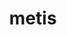 ---
title: "metis"
layout: cache
categories: [package, develop]
meta: {"compilers": ["cce@=18.0.0", "gcc@=10.3.0", "gcc@=11.1.0", "gcc@=11.4.0", "gcc@=13.2.0", "gcc@=7.3.1", "gcc@=7.5.0", "gcc@=9.4.0", "oneapi@=2024.1.0", "oneapi@=2024.2.1"], "num_specs": 111, "num_specs_by_stack": {"aws-isc": 1, "aws-isc-aarch64": 1, "aws-pcluster-x86_64_v4": 8, "data-vis-sdk": 8, "e4s": 13, "e4s-cray-rhel": 8, "e4s-cray-sles": 4, "e4s-neoverse-v2": 9, "e4s-neoverse_v1": 4, "e4s-oneapi": 9, "e4s-power": 2, "e4s-rocm-external": 4, "ml-linux-x86_64-rocm": 5, "radiuss": 8, "radiuss-aws": 8, "radiuss-aws-aarch64": 8, "root": 111, "tutorial": 3}, "oss": ["amzn2", "rhel8", "sle_hpc15", "ubuntu18.04", "ubuntu20.04", "ubuntu22.04", "ubuntu24.04"], "platforms": ["linux"], "stacks": ["aws-isc", "aws-isc-aarch64", "aws-pcluster-x86_64_v4", "data-vis-sdk", "e4s", "e4s-cray-rhel", "e4s-cray-sles", "e4s-neoverse-v2", "e4s-neoverse_v1", "e4s-oneapi", "e4s-power", "e4s-rocm-external", "ml-linux-x86_64-rocm", "radiuss", "radiuss-aws", "radiuss-aws-aarch64", "root", "tutorial"], "targets": ["aarch64", "neoverse_v1", "neoverse_v2", "ppc64le", "x86_64_v3", "x86_64_v4"], "versions": ["5.1.0"]}
spec_details: [{"compiler": "oneapi@=2024.2.1", "hash": "264z3alrixlujvk4gyyjonuvbglalnja", "os": "ubuntu22.04", "platform": "linux", "size": "-", "stacks": ["e4s-oneapi", "root"], "target": "x86_64_v3", "variants": ["build_system=cmake", "build_type=Release", "~gdb", "generator=make", "~int64", "~ipo", "~no_warning", "patches=4991da9,93a7903", "~real64", "+shared"], "versions": ["5.1.0"]}, {"compiler": "gcc@=11.4.0", "hash": "26s7ukangehl2qvbo5zd6gv5tmjddzrw", "os": "ubuntu22.04", "platform": "linux", "size": "-", "stacks": ["e4s-neoverse-v2", "root"], "target": "neoverse_v2", "variants": ["build_system=cmake", "build_type=Release", "~gdb", "generator=make", "~int64", "~ipo", "~no_warning", "patches=4991da9,93a7903,b1225da", "~real64", "+shared"], "versions": ["5.1.0"]}, {"compiler": "gcc@=7.3.1", "hash": "2vl56s5qlczssa3f522lup3p2p5f6tww", "os": "amzn2", "platform": "linux", "size": "-", "stacks": ["radiuss-aws-aarch64", "root"], "target": "aarch64", "variants": ["build_system=cmake", "build_type=Release", "~gdb", "generator=make", "~int64", "~ipo", "~no_warning", "patches=4991da9,93a7903,b1225da", "~real64", "+shared"], "versions": ["5.1.0"]}, {"compiler": "cce@=18.0.0", "hash": "3bj2zvucyxhmxxlynezmm5qgnw5bzyu3", "os": "rhel8", "platform": "linux", "size": "-", "stacks": ["root"], "target": "x86_64_v3", "variants": ["build_system=cmake", "build_type=Release", "~gdb", "generator=make", "~int64", "~ipo", "~no_warning", "patches=4991da9,93a7903", "~real64", "+shared"], "versions": ["5.1.0"]}, {"compiler": "gcc@=7.3.1", "hash": "3deftoy7boperfnxs22psqghqzojwo3l", "os": "amzn2", "platform": "linux", "size": "-", "stacks": ["radiuss-aws", "root"], "target": "x86_64_v3", "variants": ["build_system=cmake", "build_type=Release", "~gdb", "generator=make", "~int64", "~ipo", "~no_warning", "patches=4991da9,93a7903,b1225da", "~real64", "+shared"], "versions": ["5.1.0"]}, {"compiler": "gcc@=7.3.1", "hash": "3ivg2u2mazpse4ujjwyj2pbbes5mqehk", "os": "amzn2", "platform": "linux", "size": "-", "stacks": ["root"], "target": "aarch64", "variants": ["build_system=cmake", "build_type=Release", "~gdb", "generator=make", "~int64", "~ipo", "~no_warning", "patches=4991da9,93a7903,b1225da", "~real64", "+shared"], "versions": ["5.1.0"]}, {"compiler": "gcc@=11.4.0", "hash": "3jphjfe62yxb5hztxjydbkheqm6k75m2", "os": "ubuntu22.04", "platform": "linux", "size": "-", "stacks": ["e4s", "e4s-rocm-external", "root"], "target": "x86_64_v3", "variants": ["build_system=cmake", "build_type=Release", "~gdb", "generator=make", "~int64", "~ipo", "~no_warning", "patches=4991da9,93a7903,b1225da", "~real64", "+shared"], "versions": ["5.1.0"]}, {"compiler": "gcc@=7.3.1", "hash": "474mo2wla4wvw7hnymcizwwt5axoov5f", "os": "amzn2", "platform": "linux", "size": "-", "stacks": ["root"], "target": "x86_64_v3", "variants": ["build_system=cmake", "build_type=Release", "~gdb", "generator=make", "~int64", "~ipo", "~no_warning", "patches=4991da9,93a7903,b1225da", "~real64", "+shared"], "versions": ["5.1.0"]}, {"compiler": "gcc@=11.4.0", "hash": "4ayu3cmheiya5vlzdw5tptmzrlt7zhk7", "os": "ubuntu22.04", "platform": "linux", "size": "-", "stacks": ["e4s", "root"], "target": "x86_64_v3", "variants": ["build_system=cmake", "build_type=Release", "~gdb", "generator=make", "~int64", "~ipo", "~no_warning", "patches=4991da9,93a7903,b1225da", "~real64", "+shared"], "versions": ["5.1.0"]}, {"compiler": "gcc@=11.1.0", "hash": "53xugb4nzh7clbn5jkwjwdyuhbyiq6qw", "os": "ubuntu20.04", "platform": "linux", "size": "-", "stacks": ["data-vis-sdk", "root"], "target": "x86_64_v3", "variants": ["build_system=cmake", "build_type=Release", "~gdb", "generator=make", "~int64", "~ipo", "~no_warning", "patches=4991da9,93a7903,b1225da", "~real64", "+shared"], "versions": ["5.1.0"]}, {"compiler": "gcc@=7.3.1", "hash": "5xjr6nu6gcscz7jsoiv7jgtgzjvtllgx", "os": "amzn2", "platform": "linux", "size": "-", "stacks": ["radiuss-aws-aarch64", "root"], "target": "aarch64", "variants": ["build_system=cmake", "build_type=Release", "~gdb", "generator=make", "~int64", "~ipo", "~no_warning", "patches=4991da9,93a7903,b1225da", "~real64", "+shared"], "versions": ["5.1.0"]}, {"compiler": "gcc@=11.4.0", "hash": "65zttjfsvddlujg4fm2sieekf6bugyb6", "os": "ubuntu22.04", "platform": "linux", "size": "-", "stacks": ["root"], "target": "neoverse_v2", "variants": ["build_system=cmake", "build_type=Release", "~gdb", "generator=make", "~int64", "~ipo", "~no_warning", "patches=4991da9,93a7903,b1225da", "~real64", "+shared"], "versions": ["5.1.0"]}, {"compiler": "gcc@=11.4.0", "hash": "6bw4x4b3cwneil7r2yteoq4lodsulwr3", "os": "ubuntu22.04", "platform": "linux", "size": "-", "stacks": ["e4s-neoverse_v1", "root"], "target": "neoverse_v1", "variants": ["build_system=cmake", "build_type=Release", "~gdb", "generator=make", "~int64", "~ipo", "~no_warning", "patches=4991da9,93a7903,b1225da", "~real64", "+shared"], "versions": ["5.1.0"]}, {"compiler": "gcc@=9.4.0", "hash": "6ccsyin2grjn7pgj6hhspy4vceqrzvk3", "os": "ubuntu20.04", "platform": "linux", "size": "-", "stacks": ["e4s-power", "root"], "target": "ppc64le", "variants": ["build_system=cmake", "build_type=Release", "~gdb", "generator=make", "~int64", "~ipo", "~no_warning", "patches=4991da9,93a7903,b1225da", "~real64", "+shared"], "versions": ["5.1.0"]}, {"compiler": "gcc@=11.4.0", "hash": "6hw3niibwtlnynf77bdojld4k5hpxx4i", "os": "ubuntu22.04", "platform": "linux", "size": "-", "stacks": ["e4s-neoverse-v2", "root"], "target": "neoverse_v2", "variants": ["build_system=cmake", "build_type=Release", "~gdb", "generator=make", "~int64", "~ipo", "~no_warning", "patches=4991da9,93a7903,b1225da", "~real64", "+shared"], "versions": ["5.1.0"]}, {"compiler": "oneapi@=2024.1.0", "hash": "6wnjoliysgxgtqqxfh7e4csfyewqe6if", "os": "amzn2", "platform": "linux", "size": "-", "stacks": ["aws-pcluster-x86_64_v4", "root"], "target": "x86_64_v3", "variants": ["build_system=cmake", "build_type=Release", "~gdb", "generator=make", "~int64", "~ipo", "~no_warning", "patches=4991da9,93a7903", "~real64", "+shared"], "versions": ["5.1.0"]}, {"compiler": "gcc@=7.5.0", "hash": "7frrtjz2wvstbadvci7ewv2g7qyy2gk3", "os": "ubuntu18.04", "platform": "linux", "size": "-", "stacks": ["radiuss", "root"], "target": "x86_64_v3", "variants": ["build_system=cmake", "build_type=Release", "~gdb", "generator=make", "~int64", "~ipo", "~no_warning", "patches=4991da9,93a7903,b1225da", "~real64", "+shared"], "versions": ["5.1.0"]}, {"compiler": "gcc@=11.4.0", "hash": "7jag56aeezo3t3rzo4rzrwknio4ekygu", "os": "ubuntu22.04", "platform": "linux", "size": "-", "stacks": ["root", "tutorial"], "target": "x86_64_v3", "variants": ["build_system=cmake", "build_type=Release", "~gdb", "generator=make", "~int64", "~ipo", "~no_warning", "patches=4991da9,93a7903,b1225da", "~real64", "+shared"], "versions": ["5.1.0"]}, {"compiler": "gcc@=11.4.0", "hash": "7ntyah44r4hwbgbhb5jyqnvxczvuu27p", "os": "ubuntu22.04", "platform": "linux", "size": "-", "stacks": ["e4s", "root"], "target": "x86_64_v3", "variants": ["build_system=cmake", "build_type=Release", "~gdb", "generator=make", "~int64", "~ipo", "~no_warning", "patches=4991da9,93a7903,b1225da", "~real64", "+shared"], "versions": ["5.1.0"]}, {"compiler": "gcc@=7.3.1", "hash": "7o3btcsbiq7dn3bd2yipj4vw5om3qdx2", "os": "amzn2", "platform": "linux", "size": "-", "stacks": ["radiuss-aws", "root"], "target": "x86_64_v3", "variants": ["build_system=cmake", "build_type=Release", "~gdb", "generator=make", "~int64", "~ipo", "~no_warning", "patches=4991da9,93a7903,b1225da", "~real64", "+shared"], "versions": ["5.1.0"]}, {"compiler": "gcc@=13.2.0", "hash": "7r3i6sgtmh7xvqlykmpu6swo4yyuufle", "os": "ubuntu24.04", "platform": "linux", "size": "-", "stacks": ["ml-linux-x86_64-rocm", "root"], "target": "x86_64_v3", "variants": ["build_system=cmake", "build_type=Release", "~gdb", "generator=make", "~int64", "~ipo", "~no_warning", "patches=4991da9,93a7903,b1225da", "~real64", "+shared"], "versions": ["5.1.0"]}, {"compiler": "oneapi@=2024.2.1", "hash": "a44vcp74lzspmohy3cbepjsjuhnzrcku", "os": "ubuntu22.04", "platform": "linux", "size": "-", "stacks": ["e4s-oneapi", "root"], "target": "x86_64_v3", "variants": ["build_system=cmake", "build_type=Release", "~gdb", "generator=make", "~int64", "~ipo", "~no_warning", "patches=4991da9,93a7903", "~real64", "+shared"], "versions": ["5.1.0"]}, {"compiler": "gcc@=11.1.0", "hash": "abqwj6lgxizx4oxhfrgwo37m2iuqgjfg", "os": "ubuntu20.04", "platform": "linux", "size": "-", "stacks": ["data-vis-sdk", "root"], "target": "x86_64_v3", "variants": ["build_system=cmake", "build_type=Release", "~gdb", "generator=make", "~int64", "~ipo", "~no_warning", "patches=4991da9,93a7903,b1225da", "~real64", "+shared"], "versions": ["5.1.0"]}, {"compiler": "gcc@=11.4.0", "hash": "ach6fzavm4hmwa2qrny3lwqz6uly26kp", "os": "ubuntu22.04", "platform": "linux", "size": "-", "stacks": ["e4s-neoverse-v2", "root"], "target": "neoverse_v2", "variants": ["build_system=cmake", "build_type=Release", "~gdb", "generator=make", "~int64", "~ipo", "~no_warning", "patches=4991da9,93a7903,b1225da", "~real64", "+shared"], "versions": ["5.1.0"]}, {"compiler": "cce@=18.0.0", "hash": "b5fynsul4v7h6rrngfabcuqhx4lvdynx", "os": "rhel8", "platform": "linux", "size": "-", "stacks": ["root"], "target": "x86_64_v3", "variants": ["build_system=cmake", "build_type=Release", "~gdb", "generator=make", "~int64", "~ipo", "~no_warning", "patches=4991da9,93a7903", "~real64", "+shared"], "versions": ["5.1.0"]}, {"compiler": "gcc@=7.5.0", "hash": "bjsvue7ltgv6eoruk57ho6mzl43sxxjo", "os": "ubuntu18.04", "platform": "linux", "size": "-", "stacks": ["radiuss", "root"], "target": "x86_64_v3", "variants": ["build_system=cmake", "build_type=Release", "~gdb", "generator=make", "~int64", "~ipo", "~no_warning", "patches=4991da9,93a7903,b1225da", "~real64", "+shared"], "versions": ["5.1.0"]}, {"compiler": "gcc@=11.4.0", "hash": "bzrf4plxfvfzdxzeek2gkgutzupmg7a4", "os": "ubuntu22.04", "platform": "linux", "size": "-", "stacks": ["root", "tutorial"], "target": "x86_64_v3", "variants": ["build_system=cmake", "build_type=Release", "~gdb", "generator=make", "~int64", "~ipo", "~no_warning", "patches=4991da9,93a7903,b1225da", "~real64", "+shared"], "versions": ["5.1.0"]}, {"compiler": "oneapi@=2024.1.0", "hash": "ckqhsknj5kvpb3lmszeyxmam6bumesdd", "os": "amzn2", "platform": "linux", "size": "-", "stacks": ["aws-pcluster-x86_64_v4", "root"], "target": "x86_64_v4", "variants": ["build_system=cmake", "build_type=Release", "~gdb", "generator=make", "~int64", "~ipo", "~no_warning", "patches=4991da9,93a7903", "~real64", "+shared"], "versions": ["5.1.0"]}, {"compiler": "gcc@=7.5.0", "hash": "cnp27ctpuzcdzm5mt75y3rup7bxdog56", "os": "ubuntu18.04", "platform": "linux", "size": "-", "stacks": ["radiuss", "root"], "target": "x86_64_v3", "variants": ["build_system=cmake", "build_type=Release", "~gdb", "generator=make", "~int64", "~ipo", "~no_warning", "patches=4991da9,93a7903,b1225da", "~real64", "+shared"], "versions": ["5.1.0"]}, {"compiler": "gcc@=7.3.1", "hash": "cspbjldk7k6felhq4yawizei4nko2ylz", "os": "amzn2", "platform": "linux", "size": "-", "stacks": ["radiuss-aws", "root"], "target": "x86_64_v3", "variants": ["build_system=cmake", "build_type=Release", "~gdb", "generator=make", "~int64", "~ipo", "~no_warning", "patches=4991da9,93a7903,b1225da", "~real64", "+shared"], "versions": ["5.1.0"]}, {"compiler": "gcc@=11.1.0", "hash": "d3s5dw253rp6dyp77eqdtpbdviukkwcq", "os": "ubuntu20.04", "platform": "linux", "size": "-", "stacks": ["data-vis-sdk", "root"], "target": "x86_64_v3", "variants": ["build_system=cmake", "build_type=Release", "~gdb", "generator=make", "~int64", "~ipo", "~no_warning", "patches=4991da9,93a7903,b1225da", "~real64", "+shared"], "versions": ["5.1.0"]}, {"compiler": "gcc@=10.3.0", "hash": "dcyt7wdjeb67aajc6eqsfafzcjoipyqm", "os": "sle_hpc15", "platform": "linux", "size": "-", "stacks": ["e4s-cray-sles", "root"], "target": "x86_64_v4", "variants": ["build_system=cmake", "build_type=Release", "~gdb", "generator=make", "~int64", "~ipo", "patches=4991da9,93a7903,b1225da", "~real64", "+shared"], "versions": ["5.1.0"]}, {"compiler": "cce@=18.0.0", "hash": "dffe2ex7tyeydhkmenoqg6c5igjgyi25", "os": "rhel8", "platform": "linux", "size": "-", "stacks": ["e4s-cray-rhel", "root"], "target": "x86_64_v3", "variants": ["build_system=cmake", "build_type=Release", "~gdb", "generator=make", "~int64", "~ipo", "~no_warning", "patches=4991da9,93a7903", "~real64", "+shared"], "versions": ["5.1.0"]}, {"compiler": "oneapi@=2024.2.1", "hash": "djxzwefyt26ontjcelz3cfagggqaiejq", "os": "ubuntu22.04", "platform": "linux", "size": "-", "stacks": ["e4s-oneapi", "root"], "target": "x86_64_v3", "variants": ["build_system=cmake", "build_type=Release", "~gdb", "generator=make", "~int64", "~ipo", "~no_warning", "patches=4991da9,93a7903", "~real64", "+shared"], "versions": ["5.1.0"]}, {"compiler": "gcc@=7.3.1", "hash": "dkl4ywntbd6sazhod6dpgwi3c4bzprqz", "os": "amzn2", "platform": "linux", "size": "-", "stacks": ["radiuss-aws-aarch64", "root"], "target": "aarch64", "variants": ["build_system=cmake", "build_type=Release", "~gdb", "generator=make", "~int64", "~ipo", "~no_warning", "patches=4991da9,93a7903,b1225da", "~real64", "+shared"], "versions": ["5.1.0"]}, {"compiler": "gcc@=7.3.1", "hash": "dmdqxi5e2elgu2jjgqvrlhxi35unf7xb", "os": "amzn2", "platform": "linux", "size": "-", "stacks": ["radiuss-aws", "root"], "target": "x86_64_v3", "variants": ["build_system=cmake", "build_type=Release", "~gdb", "generator=make", "~int64", "~ipo", "~no_warning", "patches=4991da9,93a7903,b1225da", "~real64", "+shared"], "versions": ["5.1.0"]}, {"compiler": "gcc@=11.4.0", "hash": "dnqk6lmeh2ipghxxwinfbix2fl3fxlqi", "os": "ubuntu22.04", "platform": "linux", "size": "-", "stacks": ["e4s", "root"], "target": "x86_64_v3", "variants": ["build_system=cmake", "build_type=Release", "~gdb", "generator=make", "~int64", "~ipo", "~no_warning", "patches=4991da9,93a7903,b1225da", "~real64", "+shared"], "versions": ["5.1.0"]}, {"compiler": "gcc@=9.4.0", "hash": "du4ilffmhcohmi54hnb7zelxfztq75oz", "os": "ubuntu20.04", "platform": "linux", "size": "-", "stacks": ["e4s-power", "root"], "target": "ppc64le", "variants": ["build_system=cmake", "build_type=Release", "~gdb", "generator=make", "~int64", "~ipo", "~no_warning", "patches=4991da9,93a7903,b1225da", "~real64", "+shared"], "versions": ["5.1.0"]}, {"compiler": "oneapi@=2024.2.1", "hash": "eeosaytdnlazlbvhacrasz2d7avmfebc", "os": "ubuntu22.04", "platform": "linux", "size": "-", "stacks": ["e4s-oneapi", "root"], "target": "x86_64_v3", "variants": ["build_system=cmake", "build_type=Release", "~gdb", "generator=make", "~int64", "~ipo", "~no_warning", "patches=4991da9,93a7903", "~real64", "+shared"], "versions": ["5.1.0"]}, {"compiler": "oneapi@=2024.1.0", "hash": "ftkczsdwgbqc6wcz3hggtfpjnbkkh57r", "os": "amzn2", "platform": "linux", "size": "-", "stacks": ["aws-pcluster-x86_64_v4", "root"], "target": "x86_64_v4", "variants": ["build_system=cmake", "build_type=Release", "~gdb", "generator=make", "~int64", "~ipo", "~no_warning", "patches=4991da9,93a7903", "~real64", "+shared"], "versions": ["5.1.0"]}, {"compiler": "cce@=18.0.0", "hash": "fzlclefnbjesamsaadro3kdy7o4ewhj4", "os": "rhel8", "platform": "linux", "size": "-", "stacks": ["e4s-cray-rhel", "root"], "target": "x86_64_v3", "variants": ["build_system=cmake", "build_type=Release", "~gdb", "generator=make", "~int64", "~ipo", "~no_warning", "patches=4991da9,93a7903", "~real64", "+shared"], "versions": ["5.1.0"]}, {"compiler": "gcc@=7.3.1", "hash": "g4e2mumngzwvy54xizba73hukwmgw7pq", "os": "amzn2", "platform": "linux", "size": "-", "stacks": ["radiuss-aws", "root"], "target": "x86_64_v3", "variants": ["build_system=cmake", "build_type=Release", "~gdb", "generator=make", "~int64", "~ipo", "~no_warning", "patches=4991da9,93a7903,b1225da", "~real64", "+shared"], "versions": ["5.1.0"]}, {"compiler": "gcc@=11.4.0", "hash": "h34ethrkljxa564bl6lwowmzqnpjyhgg", "os": "ubuntu22.04", "platform": "linux", "size": "-", "stacks": ["e4s", "root"], "target": "x86_64_v3", "variants": ["build_system=cmake", "build_type=Release", "~gdb", "generator=make", "~int64", "~ipo", "~no_warning", "patches=4991da9,93a7903,b1225da", "~real64", "+shared"], "versions": ["5.1.0"]}, {"compiler": "gcc@=11.4.0", "hash": "hmz6pp4jtjht5hjtuceeailronkwwplk", "os": "ubuntu22.04", "platform": "linux", "size": "-", "stacks": ["e4s-neoverse-v2", "root"], "target": "neoverse_v2", "variants": ["build_system=cmake", "build_type=Release", "~gdb", "generator=make", "~int64", "~ipo", "~no_warning", "patches=4991da9,93a7903,b1225da", "~real64", "+shared"], "versions": ["5.1.0"]}, {"compiler": "gcc@=7.5.0", "hash": "i7sj2he3qfsyfefz46fylk5ttbk5vdun", "os": "ubuntu18.04", "platform": "linux", "size": "-", "stacks": ["radiuss", "root"], "target": "x86_64_v3", "variants": ["build_system=cmake", "build_type=Release", "~gdb", "generator=make", "~int64", "~ipo", "~no_warning", "patches=4991da9,93a7903,b1225da", "~real64", "+shared"], "versions": ["5.1.0"]}, {"compiler": "gcc@=11.1.0", "hash": "jhbkqneiuktgawyk6433zsrta4nywt4o", "os": "ubuntu20.04", "platform": "linux", "size": "-", "stacks": ["data-vis-sdk", "root"], "target": "x86_64_v3", "variants": ["build_system=cmake", "build_type=Release", "~gdb", "generator=make", "~int64", "~ipo", "~no_warning", "patches=4991da9,93a7903,b1225da", "~real64", "+shared"], "versions": ["5.1.0"]}, {"compiler": "gcc@=7.3.1", "hash": "k4rnw5rj52elar7mqmjfrotxy3avtlz4", "os": "amzn2", "platform": "linux", "size": "-", "stacks": ["radiuss-aws-aarch64", "root"], "target": "aarch64", "variants": ["build_system=cmake", "build_type=Release", "~gdb", "generator=make", "~int64", "~ipo", "~no_warning", "patches=4991da9,93a7903,b1225da", "~real64", "+shared"], "versions": ["5.1.0"]}, {"compiler": "gcc@=13.2.0", "hash": "k4twwgcevpctb7km6uygmrs4iijcqbse", "os": "ubuntu24.04", "platform": "linux", "size": "-", "stacks": ["ml-linux-x86_64-rocm", "root"], "target": "x86_64_v3", "variants": ["build_system=cmake", "build_type=Release", "~gdb", "generator=make", "~int64", "~ipo", "~no_warning", "patches=4991da9,93a7903,b1225da", "~real64", "+shared"], "versions": ["5.1.0"]}, {"compiler": "gcc@=11.4.0", "hash": "kdk6qwomlcyq2k6kgmquzqmzgggf23yp", "os": "ubuntu22.04", "platform": "linux", "size": "-", "stacks": ["e4s-neoverse-v2", "root"], "target": "neoverse_v2", "variants": ["build_system=cmake", "build_type=Release", "~gdb", "generator=make", "~int64", "~ipo", "~no_warning", "patches=4991da9,93a7903,b1225da", "~real64", "+shared"], "versions": ["5.1.0"]}, {"compiler": "gcc@=11.1.0", "hash": "kdsh2d7hewg63v2eadzdu3bfbq2xrpem", "os": "ubuntu20.04", "platform": "linux", "size": "-", "stacks": ["data-vis-sdk", "root"], "target": "x86_64_v3", "variants": ["build_system=cmake", "build_type=Release", "~gdb", "generator=make", "~int64", "~ipo", "~no_warning", "patches=4991da9,93a7903,b1225da", "~real64", "+shared"], "versions": ["5.1.0"]}, {"compiler": "cce@=18.0.0", "hash": "keelqvgeazadilkshb2e2zrx6idxahak", "os": "rhel8", "platform": "linux", "size": "-", "stacks": ["e4s-cray-rhel", "root"], "target": "x86_64_v3", "variants": ["build_system=cmake", "build_type=Release", "~gdb", "generator=make", "~int64", "~ipo", "~no_warning", "patches=4991da9,93a7903", "~real64", "+shared"], "versions": ["5.1.0"]}, {"compiler": "gcc@=7.5.0", "hash": "kgbg6jdawjmmbqcc5oguytpdgqchr6ln", "os": "ubuntu18.04", "platform": "linux", "size": "-", "stacks": ["radiuss", "root"], "target": "x86_64_v3", "variants": ["build_system=cmake", "build_type=Release", "~gdb", "generator=make", "~int64", "~ipo", "~no_warning", "patches=4991da9,93a7903,b1225da", "~real64", "+shared"], "versions": ["5.1.0"]}, {"compiler": "gcc@=7.3.1", "hash": "kguo3rtmxgze2vabq3ibr3ygma3tb4ey", "os": "amzn2", "platform": "linux", "size": "-", "stacks": ["aws-isc-aarch64", "root"], "target": "aarch64", "variants": ["build_system=cmake", "build_type=Release", "~gdb", "generator=make", "~int64", "~ipo", "~no_warning", "patches=4991da9,93a7903,b1225da", "~real64", "+shared"], "versions": ["5.1.0"]}, {"compiler": "gcc@=11.4.0", "hash": "kkzaslkiuoybdw5sun2uto5k6ccpthag", "os": "ubuntu22.04", "platform": "linux", "size": "-", "stacks": ["e4s", "root"], "target": "x86_64_v3", "variants": ["build_system=cmake", "build_type=Release", "~gdb", "generator=make", "~int64", "~ipo", "~no_warning", "patches=4991da9,93a7903,b1225da", "~real64", "+shared"], "versions": ["5.1.0"]}, {"compiler": "gcc@=11.4.0", "hash": "krxw62cfp6qphmohfnhooe5ck53ovm6r", "os": "ubuntu22.04", "platform": "linux", "size": "-", "stacks": ["e4s-neoverse-v2", "root"], "target": "neoverse_v2", "variants": ["build_system=cmake", "build_type=Release", "~gdb", "generator=make", "~int64", "~ipo", "~no_warning", "patches=4991da9,93a7903,b1225da", "~real64", "+shared"], "versions": ["5.1.0"]}, {"compiler": "gcc@=7.5.0", "hash": "lvu5hbmwhctaotzczklbkm2dezgfmkak", "os": "ubuntu18.04", "platform": "linux", "size": "-", "stacks": ["radiuss", "root"], "target": "x86_64_v3", "variants": ["build_system=cmake", "build_type=Release", "~gdb", "generator=make", "~int64", "~ipo", "~no_warning", "patches=4991da9,93a7903,b1225da", "~real64", "+shared"], "versions": ["5.1.0"]}, {"compiler": "gcc@=13.2.0", "hash": "mn3usfic5k4odwkt24hzsbhisddv4dmf", "os": "ubuntu24.04", "platform": "linux", "size": "-", "stacks": ["ml-linux-x86_64-rocm", "root"], "target": "x86_64_v3", "variants": ["build_system=cmake", "build_type=Release", "~gdb", "generator=make", "~int64", "~ipo", "~no_warning", "patches=4991da9,93a7903,b1225da", "~real64", "+shared"], "versions": ["5.1.0"]}, {"compiler": "gcc@=11.4.0", "hash": "mnvezjleg3bpmxn2x3wqig3zbrpnnxvw", "os": "ubuntu22.04", "platform": "linux", "size": "-", "stacks": ["e4s", "root"], "target": "x86_64_v3", "variants": ["build_system=cmake", "build_type=Release", "~gdb", "generator=make", "~int64", "~ipo", "~no_warning", "patches=4991da9,93a7903,b1225da", "~real64", "+shared"], "versions": ["5.1.0"]}, {"compiler": "gcc@=7.3.1", "hash": "n27rzs7g4up375xgjeu3geut633yjuo4", "os": "amzn2", "platform": "linux", "size": "-", "stacks": ["root"], "target": "aarch64", "variants": ["build_system=cmake", "build_type=Release", "~gdb", "generator=make", "~int64", "~ipo", "~no_warning", "patches=4991da9,93a7903,b1225da", "~real64", "+shared"], "versions": ["5.1.0"]}, {"compiler": "cce@=18.0.0", "hash": "nfy7qamxwkd5a2j5yxlraopxzzwkxwe6", "os": "rhel8", "platform": "linux", "size": "-", "stacks": ["e4s-cray-rhel", "root"], "target": "x86_64_v3", "variants": ["build_system=cmake", "build_type=Release", "~gdb", "generator=make", "~int64", "~ipo", "~no_warning", "patches=4991da9,93a7903", "~real64", "+shared"], "versions": ["5.1.0"]}, {"compiler": "oneapi@=2024.1.0", "hash": "nis67gvzdrj3lcl73mrvfdcefvazkxom", "os": "amzn2", "platform": "linux", "size": "-", "stacks": ["aws-pcluster-x86_64_v4", "root"], "target": "x86_64_v4", "variants": ["build_system=cmake", "build_type=Release", "~gdb", "generator=make", "~int64", "~ipo", "~no_warning", "patches=4991da9,93a7903", "~real64", "+shared"], "versions": ["5.1.0"]}, {"compiler": "gcc@=11.4.0", "hash": "nscxqqqsteigst726jfxvejgf5ujomto", "os": "ubuntu22.04", "platform": "linux", "size": "-", "stacks": ["e4s-neoverse_v1", "root"], "target": "neoverse_v1", "variants": ["build_system=cmake", "build_type=Release", "~gdb", "generator=make", "~int64", "~ipo", "~no_warning", "patches=4991da9,93a7903,b1225da", "~real64", "+shared"], "versions": ["5.1.0"]}, {"compiler": "oneapi@=2024.2.1", "hash": "o2hyatssbkifkedbfllhcxvzlvnv2jso", "os": "ubuntu22.04", "platform": "linux", "size": "-", "stacks": ["e4s-oneapi", "root"], "target": "x86_64_v3", "variants": ["build_system=cmake", "build_type=Release", "~gdb", "generator=make", "~int64", "~ipo", "~no_warning", "patches=4991da9,93a7903", "~real64", "+shared"], "versions": ["5.1.0"]}, {"compiler": "oneapi@=2024.2.1", "hash": "o5e45b7ie5lgcyambn27qu2xb2mezsin", "os": "ubuntu22.04", "platform": "linux", "size": "-", "stacks": ["e4s-oneapi", "root"], "target": "x86_64_v3", "variants": ["build_system=cmake", "build_type=Release", "~gdb", "generator=make", "~int64", "~ipo", "~no_warning", "patches=4991da9,93a7903", "~real64", "+shared"], "versions": ["5.1.0"]}, {"compiler": "oneapi@=2024.2.1", "hash": "o6poysl7pkfe62el2vpq53wshtgbcmlt", "os": "ubuntu22.04", "platform": "linux", "size": "-", "stacks": ["e4s-oneapi", "root"], "target": "x86_64_v3", "variants": ["build_system=cmake", "build_type=Release", "~gdb", "generator=make", "~int64", "~ipo", "~no_warning", "patches=4991da9,93a7903", "~real64", "+shared"], "versions": ["5.1.0"]}, {"compiler": "gcc@=11.4.0", "hash": "oermecdxyf3vojp42ifhjs3wlzvaemjf", "os": "ubuntu22.04", "platform": "linux", "size": "-", "stacks": ["e4s", "root"], "target": "x86_64_v3", "variants": ["build_system=cmake", "build_type=Release", "~gdb", "generator=make", "~int64", "~ipo", "~no_warning", "patches=4991da9,93a7903,b1225da", "~real64", "+shared"], "versions": ["5.1.0"]}, {"compiler": "gcc@=7.5.0", "hash": "oklnhsh23m6vrgpojdlahr7t6krq7voi", "os": "ubuntu18.04", "platform": "linux", "size": "-", "stacks": ["root"], "target": "x86_64_v3", "variants": ["build_system=cmake", "build_type=Release", "~gdb", "generator=make", "~int64", "~ipo", "~no_warning", "patches=4991da9,93a7903,b1225da", "~real64", "+shared"], "versions": ["5.1.0"]}, {"compiler": "gcc@=13.2.0", "hash": "ookkh555doauvpfg53e2cdwg6mhtrujq", "os": "ubuntu24.04", "platform": "linux", "size": "-", "stacks": ["ml-linux-x86_64-rocm", "root"], "target": "x86_64_v3", "variants": ["build_system=cmake", "build_type=Release", "~gdb", "generator=make", "~int64", "~ipo", "~no_warning", "patches=4991da9,93a7903,b1225da", "~real64", "+shared"], "versions": ["5.1.0"]}, {"compiler": "cce@=18.0.0", "hash": "oxefgyhct3eym3ysn53wdn5cvjjiuq4c", "os": "rhel8", "platform": "linux", "size": "-", "stacks": ["e4s-cray-rhel", "root"], "target": "x86_64_v3", "variants": ["build_system=cmake", "build_type=Release", "~gdb", "generator=make", "~int64", "~ipo", "~no_warning", "patches=4991da9,93a7903", "~real64", "+shared"], "versions": ["5.1.0"]}, {"compiler": "gcc@=7.3.1", "hash": "pf7tyvmqwaqunhqg7wxyvvjk4bait5ow", "os": "amzn2", "platform": "linux", "size": "-", "stacks": ["radiuss-aws-aarch64", "root"], "target": "aarch64", "variants": ["build_system=cmake", "build_type=Release", "~gdb", "generator=make", "~int64", "~ipo", "~no_warning", "patches=4991da9,93a7903,b1225da", "~real64", "+shared"], "versions": ["5.1.0"]}, {"compiler": "oneapi@=2024.1.0", "hash": "pzlzjmrl5pqyixfeujvuhkfmqz5tfbnq", "os": "amzn2", "platform": "linux", "size": "-", "stacks": ["aws-pcluster-x86_64_v4", "root"], "target": "x86_64_v3", "variants": ["build_system=cmake", "build_type=Release", "~gdb", "generator=make", "~int64", "~ipo", "~no_warning", "patches=4991da9,93a7903", "~real64", "+shared"], "versions": ["5.1.0"]}, {"compiler": "gcc@=11.4.0", "hash": "qi6eaan57pcxdypkrp3mvc2qyb34ob56", "os": "ubuntu22.04", "platform": "linux", "size": "-", "stacks": ["e4s", "e4s-rocm-external", "root"], "target": "x86_64_v3", "variants": ["build_system=cmake", "build_type=Release", "~gdb", "generator=make", "~int64", "~ipo", "~no_warning", "patches=4991da9,93a7903,b1225da", "~real64", "+shared"], "versions": ["5.1.0"]}, {"compiler": "oneapi@=2024.2.1", "hash": "riuxyc3qvooczsarvfiw35mzqxmalin5", "os": "ubuntu22.04", "platform": "linux", "size": "-", "stacks": ["e4s-oneapi", "root"], "target": "x86_64_v3", "variants": ["build_system=cmake", "build_type=Release", "~gdb", "generator=make", "~int64", "~ipo", "~no_warning", "patches=4991da9,93a7903", "~real64", "+shared"], "versions": ["5.1.0"]}, {"compiler": "cce@=18.0.0", "hash": "rj5yutmkwnwkd7dnb7ktvxs63xix6i54", "os": "rhel8", "platform": "linux", "size": "-", "stacks": ["e4s-cray-rhel", "root"], "target": "x86_64_v3", "variants": ["build_system=cmake", "build_type=Release", "~gdb", "generator=make", "~int64", "~ipo", "~no_warning", "patches=4991da9,93a7903", "~real64", "+shared"], "versions": ["5.1.0"]}, {"compiler": "cce@=18.0.0", "hash": "s4pmio2ynhbqqvcscdaogvy6owwc4ddk", "os": "rhel8", "platform": "linux", "size": "-", "stacks": ["e4s-cray-rhel", "root"], "target": "x86_64_v3", "variants": ["build_system=cmake", "build_type=Release", "~gdb", "generator=make", "~int64", "~ipo", "~no_warning", "patches=4991da9,93a7903", "~real64", "+shared"], "versions": ["5.1.0"]}, {"compiler": "gcc@=7.3.1", "hash": "s6otszwjhsysbmwbtdrcb6ibl7k5pgvg", "os": "amzn2", "platform": "linux", "size": "-", "stacks": ["radiuss-aws", "root"], "target": "x86_64_v3", "variants": ["build_system=cmake", "build_type=Release", "~gdb", "generator=make", "~int64", "~ipo", "~no_warning", "patches=4991da9,93a7903,b1225da", "~real64", "+shared"], "versions": ["5.1.0"]}, {"compiler": "gcc@=7.3.1", "hash": "saevvd5wplwwwjjyp2dhllt26vxbfvvh", "os": "amzn2", "platform": "linux", "size": "-", "stacks": ["radiuss-aws-aarch64", "root"], "target": "aarch64", "variants": ["build_system=cmake", "build_type=Release", "~gdb", "generator=make", "~int64", "~ipo", "~no_warning", "patches=4991da9,93a7903,b1225da", "~real64", "+shared"], "versions": ["5.1.0"]}, {"compiler": "oneapi@=2024.1.0", "hash": "sbls3r2weafm7a6nlr7shhfjg4yl3uxh", "os": "amzn2", "platform": "linux", "size": "-", "stacks": ["root"], "target": "x86_64_v4", "variants": ["build_system=cmake", "build_type=Release", "~gdb", "generator=make", "~int64", "~ipo", "~no_warning", "patches=4991da9,93a7903", "~real64", "+shared"], "versions": ["5.1.0"]}, {"compiler": "gcc@=10.3.0", "hash": "snr3riavml3lj2epbrnngnrzttowb6ds", "os": "sle_hpc15", "platform": "linux", "size": "-", "stacks": ["e4s-cray-sles", "root"], "target": "x86_64_v4", "variants": ["build_system=cmake", "build_type=Release", "~gdb", "generator=make", "~int64", "~ipo", "patches=4991da9,93a7903,b1225da", "~real64", "+shared"], "versions": ["5.1.0"]}, {"compiler": "gcc@=11.4.0", "hash": "t6mhkdyaiokgjx5g4sg3wdehid6rczql", "os": "ubuntu22.04", "platform": "linux", "size": "-", "stacks": ["e4s", "e4s-rocm-external", "root"], "target": "x86_64_v3", "variants": ["build_system=cmake", "build_type=Release", "~gdb", "generator=make", "~int64", "~ipo", "~no_warning", "patches=4991da9,93a7903,b1225da", "~real64", "+shared"], "versions": ["5.1.0"]}, {"compiler": "gcc@=11.4.0", "hash": "thmz3xa2oup4jxlivluscpxb2uebkqks", "os": "ubuntu22.04", "platform": "linux", "size": "-", "stacks": ["e4s-neoverse-v2", "root"], "target": "neoverse_v2", "variants": ["build_system=cmake", "build_type=Release", "~gdb", "generator=make", "~int64", "~ipo", "~no_warning", "patches=4991da9,93a7903,b1225da", "~real64", "+shared"], "versions": ["5.1.0"]}, {"compiler": "gcc@=7.3.1", "hash": "tq7h3nlqp5cdssxp5qllgow44f6iynrx", "os": "amzn2", "platform": "linux", "size": "-", "stacks": ["aws-isc", "root"], "target": "x86_64_v3", "variants": ["build_system=cmake", "build_type=Release", "~gdb", "generator=make", "~int64", "~ipo", "~no_warning", "patches=4991da9,93a7903,b1225da", "~real64", "+shared"], "versions": ["5.1.0"]}, {"compiler": "oneapi@=2024.2.1", "hash": "tqwu44g427tj2dm6rmxho57wyh37lzis", "os": "ubuntu22.04", "platform": "linux", "size": "-", "stacks": ["e4s-oneapi", "root"], "target": "x86_64_v3", "variants": ["build_system=cmake", "build_type=Release", "~gdb", "generator=make", "~int64", "~ipo", "~no_warning", "patches=4991da9,93a7903", "~real64", "+shared"], "versions": ["5.1.0"]}, {"compiler": "gcc@=11.4.0", "hash": "uuoqqsoxtbmilgs3wv3sw4zh5gujggsi", "os": "ubuntu22.04", "platform": "linux", "size": "-", "stacks": ["e4s-neoverse-v2", "root"], "target": "neoverse_v2", "variants": ["build_system=cmake", "build_type=Release", "~gdb", "generator=make", "~int64", "~ipo", "~no_warning", "patches=4991da9,93a7903,b1225da", "~real64", "+shared"], "versions": ["5.1.0"]}, {"compiler": "oneapi@=2024.2.1", "hash": "uv57devnbcl4t6kgtb2ohwh6kx3g6asj", "os": "ubuntu22.04", "platform": "linux", "size": "-", "stacks": ["root"], "target": "x86_64_v3", "variants": ["build_system=cmake", "build_type=Release", "~gdb", "generator=make", "~int64", "~ipo", "~no_warning", "patches=4991da9,93a7903", "~real64", "+shared"], "versions": ["5.1.0"]}, {"compiler": "gcc@=11.4.0", "hash": "uw3cj4zsdibjlgx4vu22mhaznv35lcaf", "os": "ubuntu22.04", "platform": "linux", "size": "-", "stacks": ["e4s", "e4s-rocm-external", "root"], "target": "x86_64_v3", "variants": ["build_system=cmake", "build_type=Release", "~gdb", "generator=make", "~int64", "~ipo", "~no_warning", "patches=4991da9,93a7903,b1225da", "~real64", "+shared"], "versions": ["5.1.0"]}, {"compiler": "gcc@=7.3.1", "hash": "v2srcxffekqio4ald5jkvg6xx4coyivb", "os": "amzn2", "platform": "linux", "size": "-", "stacks": ["radiuss-aws", "root"], "target": "x86_64_v3", "variants": ["build_system=cmake", "build_type=Release", "~gdb", "generator=make", "~int64", "~ipo", "~no_warning", "patches=4991da9,93a7903,b1225da", "~real64", "+shared"], "versions": ["5.1.0"]}, {"compiler": "gcc@=11.1.0", "hash": "v4xjqwefpop2fnileon7x33k7yhf6c4l", "os": "ubuntu20.04", "platform": "linux", "size": "-", "stacks": ["data-vis-sdk", "root"], "target": "x86_64_v3", "variants": ["build_system=cmake", "build_type=Release", "~gdb", "generator=make", "~int64", "~ipo", "~no_warning", "patches=4991da9,93a7903,b1225da", "~real64", "+shared"], "versions": ["5.1.0"]}, {"compiler": "gcc@=11.1.0", "hash": "vacesnw7diob5tui276dfycxwkaz7d7g", "os": "ubuntu20.04", "platform": "linux", "size": "-", "stacks": ["data-vis-sdk", "root"], "target": "x86_64_v3", "variants": ["build_system=cmake", "build_type=Release", "~gdb", "generator=make", "~int64", "~ipo", "~no_warning", "patches=4991da9,93a7903,b1225da", "~real64", "+shared"], "versions": ["5.1.0"]}, {"compiler": "gcc@=13.2.0", "hash": "vd5uvgym3zcglkyizj2j4ppwvrkp3l6j", "os": "ubuntu24.04", "platform": "linux", "size": "-", "stacks": ["ml-linux-x86_64-rocm", "root"], "target": "x86_64_v3", "variants": ["build_system=cmake", "build_type=Release", "~gdb", "generator=make", "~int64", "~ipo", "~no_warning", "patches=4991da9,93a7903,b1225da", "~real64", "+shared"], "versions": ["5.1.0"]}, {"compiler": "oneapi@=2024.1.0", "hash": "vqqawrgltz7vfz5pfh4sm4rrhuvpkh2a", "os": "amzn2", "platform": "linux", "size": "-", "stacks": ["root"], "target": "x86_64_v3", "variants": ["build_system=cmake", "build_type=Release", "~gdb", "generator=make", "~int64", "~ipo", "~no_warning", "patches=4991da9,93a7903", "~real64", "+shared"], "versions": ["5.1.0"]}, {"compiler": "gcc@=7.3.1", "hash": "wbkhes3c4xlff2km6cviilsv3qqumi2q", "os": "amzn2", "platform": "linux", "size": "-", "stacks": ["radiuss-aws", "root"], "target": "x86_64_v3", "variants": ["build_system=cmake", "build_type=Release", "~gdb", "generator=make", "~int64", "~ipo", "~no_warning", "patches=4991da9,93a7903,b1225da", "~real64", "+shared"], "versions": ["5.1.0"]}, {"compiler": "oneapi@=2024.1.0", "hash": "weiz2bu2u6erio6tyslfg6uadaytqgd6", "os": "amzn2", "platform": "linux", "size": "-", "stacks": ["aws-pcluster-x86_64_v4", "root"], "target": "x86_64_v3", "variants": ["build_system=cmake", "build_type=Release", "~gdb", "generator=make", "~int64", "~ipo", "~no_warning", "patches=4991da9,93a7903", "~real64", "+shared"], "versions": ["5.1.0"]}, {"compiler": "oneapi@=2024.1.0", "hash": "wk4kox2kmfq7ecy2goxcvr2ege4d6kfu", "os": "amzn2", "platform": "linux", "size": "-", "stacks": ["aws-pcluster-x86_64_v4", "root"], "target": "x86_64_v4", "variants": ["build_system=cmake", "build_type=Release", "~gdb", "generator=make", "~int64", "~ipo", "~no_warning", "patches=4991da9,93a7903", "~real64", "+shared"], "versions": ["5.1.0"]}, {"compiler": "gcc@=7.3.1", "hash": "wkq47kzrx7rojivzxi7fo7evpqx2egas", "os": "amzn2", "platform": "linux", "size": "-", "stacks": ["radiuss-aws-aarch64", "root"], "target": "aarch64", "variants": ["build_system=cmake", "build_type=Release", "~gdb", "generator=make", "~int64", "~ipo", "~no_warning", "patches=4991da9,93a7903,b1225da", "~real64", "+shared"], "versions": ["5.1.0"]}, {"compiler": "gcc@=7.5.0", "hash": "wskqbez5yoosewx6f5sscstxukxe36ut", "os": "ubuntu18.04", "platform": "linux", "size": "-", "stacks": ["radiuss", "root"], "target": "x86_64_v3", "variants": ["build_system=cmake", "build_type=Release", "~gdb", "generator=make", "~int64", "~ipo", "~no_warning", "patches=4991da9,93a7903,b1225da", "~real64", "+shared"], "versions": ["5.1.0"]}, {"compiler": "gcc@=11.4.0", "hash": "xdauqdth4mqdntjezutdingsdrdixgce", "os": "ubuntu22.04", "platform": "linux", "size": "-", "stacks": ["e4s", "root"], "target": "x86_64_v3", "variants": ["build_system=cmake", "build_type=Release", "~gdb", "generator=make", "~int64", "~ipo", "~no_warning", "patches=4991da9,93a7903,b1225da", "~real64", "+shared"], "versions": ["5.1.0"]}, {"compiler": "gcc@=7.5.0", "hash": "xjhkrmft2gapsv36zufiksdhdxjggeiq", "os": "ubuntu18.04", "platform": "linux", "size": "-", "stacks": ["radiuss", "root"], "target": "x86_64_v3", "variants": ["build_system=cmake", "build_type=Release", "~gdb", "generator=make", "~int64", "~ipo", "~no_warning", "patches=4991da9,93a7903,b1225da", "~real64", "+shared"], "versions": ["5.1.0"]}, {"compiler": "cce@=18.0.0", "hash": "xpx7uhsetk2hkbg53iofcmbacsawx6kh", "os": "rhel8", "platform": "linux", "size": "-", "stacks": ["e4s-cray-rhel", "root"], "target": "x86_64_v3", "variants": ["build_system=cmake", "build_type=Release", "~gdb", "generator=make", "~int64", "~ipo", "~no_warning", "patches=4991da9,93a7903", "~real64", "+shared"], "versions": ["5.1.0"]}, {"compiler": "gcc@=7.3.1", "hash": "xrcnr2frwldssvc3zgrhf7aa2e4hwehb", "os": "amzn2", "platform": "linux", "size": "-", "stacks": ["root"], "target": "x86_64_v3", "variants": ["build_system=cmake", "build_type=Release", "~gdb", "generator=make", "~int64", "~ipo", "~no_warning", "patches=4991da9,93a7903,b1225da", "~real64", "+shared"], "versions": ["5.1.0"]}, {"compiler": "oneapi@=2024.1.0", "hash": "xwynqfcy4ikl3imk4ii6w5xmz33syyjz", "os": "amzn2", "platform": "linux", "size": "-", "stacks": ["aws-pcluster-x86_64_v4", "root"], "target": "x86_64_v3", "variants": ["build_system=cmake", "build_type=Release", "~gdb", "generator=make", "~int64", "~ipo", "~no_warning", "patches=4991da9,93a7903", "~real64", "+shared"], "versions": ["5.1.0"]}, {"compiler": "gcc@=7.5.0", "hash": "xx5lty3redn5b6dfrw77lmztamsfyffc", "os": "ubuntu18.04", "platform": "linux", "size": "-", "stacks": ["root"], "target": "x86_64_v3", "variants": ["build_system=cmake", "build_type=Release", "~gdb", "generator=make", "~int64", "~ipo", "~no_warning", "patches=4991da9,93a7903,b1225da", "~real64", "+shared"], "versions": ["5.1.0"]}, {"compiler": "gcc@=7.3.1", "hash": "xzgxzvyhgwdmmah4xqgx2qqdtdcjgfqu", "os": "amzn2", "platform": "linux", "size": "-", "stacks": ["radiuss-aws-aarch64", "root"], "target": "aarch64", "variants": ["build_system=cmake", "build_type=Release", "~gdb", "generator=make", "~int64", "~ipo", "~no_warning", "patches=4991da9,93a7903,b1225da", "~real64", "+shared"], "versions": ["5.1.0"]}, {"compiler": "gcc@=11.4.0", "hash": "xzkna2y7ulmr7seuygav3bu77vgih3ei", "os": "ubuntu22.04", "platform": "linux", "size": "-", "stacks": ["e4s-neoverse_v1", "root"], "target": "neoverse_v1", "variants": ["build_system=cmake", "build_type=Release", "~gdb", "generator=make", "~int64", "~ipo", "~no_warning", "patches=4991da9,93a7903,b1225da", "~real64", "+shared"], "versions": ["5.1.0"]}, {"compiler": "gcc@=10.3.0", "hash": "ycxbajybvb2c6d7fup3g53fepyybwjhk", "os": "sle_hpc15", "platform": "linux", "size": "-", "stacks": ["e4s-cray-sles", "root"], "target": "x86_64_v4", "variants": ["build_system=cmake", "build_type=Release", "~gdb", "generator=make", "~int64", "~ipo", "patches=4991da9,93a7903,b1225da", "~real64", "+shared"], "versions": ["5.1.0"]}, {"compiler": "gcc@=11.4.0", "hash": "z5yfjdbtksnjauvagdqtik57a2kcjxc5", "os": "ubuntu22.04", "platform": "linux", "size": "-", "stacks": ["e4s", "root"], "target": "x86_64_v3", "variants": ["build_system=cmake", "build_type=Release", "~gdb", "generator=make", "~int64", "~ipo", "~no_warning", "patches=4991da9,93a7903,b1225da", "~real64", "+shared"], "versions": ["5.1.0"]}, {"compiler": "gcc@=11.4.0", "hash": "zb676ody7z6s6gjvpkoriz7tiltieic7", "os": "ubuntu22.04", "platform": "linux", "size": "-", "stacks": ["e4s-neoverse-v2", "root"], "target": "neoverse_v2", "variants": ["build_system=cmake", "build_type=Release", "~gdb", "generator=make", "~int64", "~ipo", "~no_warning", "patches=4991da9,93a7903,b1225da", "~real64", "+shared"], "versions": ["5.1.0"]}, {"compiler": "gcc@=10.3.0", "hash": "zidlfccxinir3n3fhkdzpwoe2rcxldxq", "os": "sle_hpc15", "platform": "linux", "size": "-", "stacks": ["e4s-cray-sles", "root"], "target": "x86_64_v4", "variants": ["build_system=cmake", "build_type=Release", "~gdb", "generator=make", "~int64", "~ipo", "patches=4991da9,93a7903,b1225da", "~real64", "+shared"], "versions": ["5.1.0"]}, {"compiler": "gcc@=11.1.0", "hash": "zincphpmugcu7f42xjusq76ht6hdp5f2", "os": "ubuntu20.04", "platform": "linux", "size": "-", "stacks": ["data-vis-sdk", "root"], "target": "x86_64_v3", "variants": ["build_system=cmake", "build_type=Release", "~gdb", "generator=make", "~int64", "~ipo", "~no_warning", "patches=4991da9,93a7903,b1225da", "~real64", "+shared"], "versions": ["5.1.0"]}, {"compiler": "gcc@=11.4.0", "hash": "zmr5tltrgyeaq43maadbwvy5xsbcnps7", "os": "ubuntu22.04", "platform": "linux", "size": "-", "stacks": ["e4s-neoverse_v1", "root"], "target": "neoverse_v1", "variants": ["build_system=cmake", "build_type=Release", "~gdb", "generator=make", "~int64", "~ipo", "~no_warning", "patches=4991da9,93a7903,b1225da", "~real64", "+shared"], "versions": ["5.1.0"]}, {"compiler": "gcc@=11.4.0", "hash": "zs4r3vp5vihv4h4nqtr54xjnz677pae6", "os": "ubuntu22.04", "platform": "linux", "size": "-", "stacks": ["root", "tutorial"], "target": "x86_64_v3", "variants": ["build_system=cmake", "build_type=Release", "~gdb", "generator=make", "~int64", "~ipo", "~no_warning", "patches=4991da9,93a7903,b1225da", "~real64", "+shared"], "versions": ["5.1.0"]}]
---